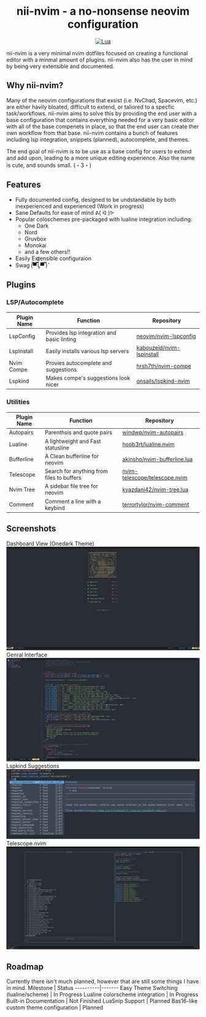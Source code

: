 <h1 align="center">nii-nvim - a no-nonsense neovim configuration</h1>

<div align="center">
  
[![Lua](https://img.shields.io/badge/Made%20With-Lua-2C2D72?style=for-the-badge&logo=lua&logoColor=white)]()
  
</div>
  
nii-nvim is a very minimal nvim dotfiles focused on creating a functional editor with a minmal amount of plugins. nii-nvim also has the user in mind by being very extensible and documented.

## Why nii-nvim?
Many of the neovim configurations that exsist (i.e. NvChad, Spacevim, etc.) are either havily bloated, difficult to extend, or taliored to a specfic task/workflows. nii-nvim aims to solve this by providing the end user with a base configuration that contains everything needed for a very basic editor with all of the base compenets in place, so that the end user can create ther own workflow from that base. nii-nvim contains a bunch of features including lsp integration, snippets (planned), autocomplete, and themes.

The end goal of nii-nvim is to be use as a base config for users to extend and add upon, leading to a more unique editing experience.
Also the name is cute, and sounds small. 	(・3・)

## Features
* Fully documented config, designed to be undstandable by both inexperienced and experienced (Work in progress)
* Sane Defaults for ease of mind ᕕ( ᐛ )ᕗ
* Popular coloschemes pre-packaged with lualine integration including:
  * One Dark
  * Nord
  * Gruvbox
  * Monokai
  * and a few others!!
* Easily Extensible configuraion
* Swag 	(̿▀̿ ̿Ĺ̯̿̿▀̿ ̿)̄

## Plugins
### LSP/Autocomplete
Plugin Name | Function | Repository
------------|----------|-----------
LspConfig | Provides lsp integration and basic linting | [neovim/nvim-lspconfig](https://github.com/neovim/nvim-lspconfig)
LspInstall | Easily installs various lsp servers | [kabouzeid/nvim-lspinstall](https://github.com/kabouzeid/nvim-lspinstall)
Nvim Compe | Provies autocomplete and suggestions | [hrsh7th/nvim-compe](https://github.com/hrsh7th/nvim-compe)
Lspkind | Makes compe's suggestions look nicer | [onsails/lspkind-nvim](https://github.com/onsails/lspkind-nvim)

### Utilities
Plugin Name | Function | Repository
------------|----------|-----------
Autopairs | Parenthsis and quote pairs | [windwp/nvim-autopairs](https://github.com/windwp/nvim-autopairs)
Lualine | A lightweight and Fast statusline | [hoob3rt/lualine.nvim](https://githu.com/hoob3rt/lualine.nvim)
Bufferline | A Clean bufferline for neovim | [akinsho/nvim-bufferline.lua](https://github.com/akinsho/nvim-bufferline.lua)
Telescope | Search for anything from files to buffers | [nvim-telescope/telescope.nvim](https://github.com/nvim-telescope/telescope.nvim)
Nvim Tree | A sidebar file tree for neovim | [kyazdani42/nvim-tree.lua](https://github.com/kyazdani42/nvim-tree.lua)
Comment | Comment a line with a keybind | [terrortylor/nvim-comment](https://github.com/terrortylor/nvim-comment)



## Screenshots
Dashboard View (Onedark Theme)
![Dashboard](img/scrot-1.png)
Genral Interface
![Code](img/scrot-2.png)
Lspkind Suggestions
![Lspkind](img/scrot-lspkind.png)
Telescope.nvim
![Telescope](img/scrot-telescope.png)

## Roadmap
Currently there isn't much planned, however that are still some things I have in mind.
Milestone | Status
----------|-------
Easy Theme Switching (lualine/scheme) | In Progress
Lualine colorscheme integration | In Progress
Built-in Documentation | Not Finished
LuaSnip Support | Planned
Bas16-like custom theme configuration | Planned
